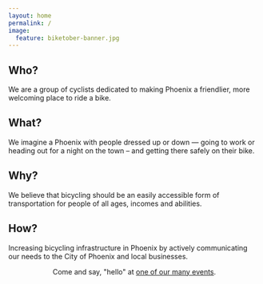 ```yaml
---
layout: home
permalink: /
image:
  feature: biketober-banner.jpg
---
```


<div class="tiles">

<div class="tile">
  <h2 class="post-title">Who?</h2>
  <p class="post-excerpt">
    We are a group of cyclists dedicated to making Phoenix a friendlier, more welcoming place to ride a bike.
  </p>
</div><!-- /.tile -->

<div class="tile">
  <h2 class="post-title">What?</h2>
  <p class="post-excerpt">
  We imagine a Phoenix with people dressed up or down &mdash; going to work or heading out for a night on the town &ndash; and getting there safely on their bike.
  </p>
</div><!-- /.tile -->

<div class="tile">
  <h2 class="post-title">Why?</h2>
  <p class="post-excerpt">
  We believe that bicycling should be an easily accessible form of transportation for people of all ages, incomes and abilities.
  </p>
</div><!-- /.tile -->

<div class="tile">
  <h2 class="post-title">How?</h2>
  <p class="post-excerpt">
    Increasing bicycling infrastructure in Phoenix by actively communicating our needs to the City of Phoenix and local businesses.
  </p>
</div><!-- /.tile -->

</div><!-- /.tiles -->

<div style="clear: both;">
<p style="text-align: center;">
  Come and say, "hello" at <a href="events/">one of our many events</a>.
</p>
</div>
